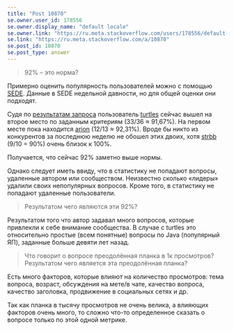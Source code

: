 ```yaml
---
title: "Post 10870"
se.owner.user_id: 178556
se.owner.display_name: "default locale"
se.owner.link: "https://ru.meta.stackoverflow.com/users/178556/default-locale"
se.link: "https://ru.meta.stackoverflow.com/a/10870"
se.post_id: 10870
se.post_type: answer
---
```

<blockquote>
<p>92% – это норма?</p>
</blockquote>
<p>Примерно оценить популярность пользователей можно с помощью <a href="https://data.stackexchange.com/" rel="nofollow noreferrer">SEDE</a>. Данные в SEDE недельной давности, но для общей оценки они подходят.</p>
<p>Судя по <a href="https://data.stackexchange.com/ru/query/1296465" rel="nofollow noreferrer">результатам запроса</a> пользователь <a href="https://ru.stackoverflow.com/users/1881/turtles?tab=questions&amp;sort=views">turtles</a> сейчас вышел на второе место по заданным критериям (33/36 ≈ 91,67%). На первом месте пока находится <a href="https://ru.stackoverflow.com/users/2345/arion?tab=questions&amp;sort=views">arion</a> (12/13 ≈ 92,31%). Вроде бы никто из конкурентов за последнюю неделю не обошел этих двоих, хотя <a href="https://ru.stackoverflow.com/users/1993/strbb?tab=questions">strbb</a> (9/10 = 90%) очень близок к 100%.</p>
<p>Получается, что сейчас 92% заметно выше нормы.</p>
<p>Однако следует иметь ввиду, что в статистику не попадают вопросы, удаленные автором или сообществом. Неизвестно сколько «лидеры» удалили своих непопулярных вопросов. Кроме того, в статистику не попадают удаленные пользователи.</p>
<blockquote>
<p>Результатом чего являются эти 92%?</p>
</blockquote>
<p>Результатом того что автор задавал много вопросов, которые привлекли к себе внимание сообщества. В случае с turtles это относительно простые (всем понятные) вопросы по Java (популярный ЯП), заданные больше девяти лет назад.</p>
<blockquote>
<p>Что говорит о вопросе преодолённая планка в 1к просмотров? Результатом чего является эта преодолённая планка?</p>
</blockquote>
<p>Есть много факторов, которые влияют на количество просмотров: тема вопроса, возраст, обсуждения на мете/в чате, качество вопроса, качество заголовка, продвижение в социальных сетях и др.</p>
<p>Так как планка в тысячу просмотров не очень велика, а влияющих факторов очень много, то сложно что-то определенное сказать о вопросе только по этой одной метрике.</p>
